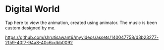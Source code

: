 # Digital World
Tap here to view the animation, created using animator. The music is been custom designed by me.

https://github.com/shrutisawant6/myvideos/assets/140047758/d3b23277-2f59-40f7-94a8-40c6cdbb0092

